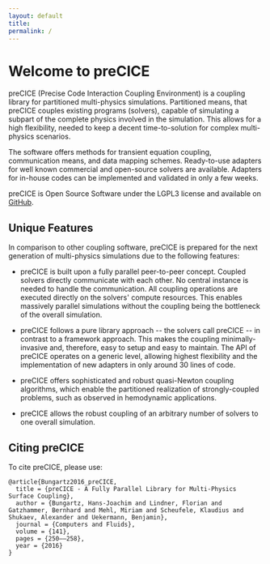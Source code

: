 ```yaml
---
layout: default
title:
permalink: /
---
```



# Welcome to preCICE
preCICE (Precise Code Interaction Coupling Environment) is a coupling library for partitioned multi-physics simulations. Partitioned means, that preCICE couples existing programs (solvers), capable of simulating a subpart of the complete physics involved in the simulation. This allows for a high flexibility, needed to keep a decent time-to-solution for complex multi-physics scenarios. 

The software offers methods for transient equation coupling, communication means, and data mapping schemes. Ready-to-use adapters for well known commercial and open-source solvers are available. Adapters for in-house codes can be implemented and validated in only a few weeks.

preCICE is Open Source Software under the LGPL3 license and available on [GitHub](https://github.com/precice/precice). 

## Unique Features 

In comparison to other coupling software, preCICE is prepared for the next generation of multi-physics simulations due to the following features:

+ preCICE is built upon a fully parallel peer-to-peer concept. Coupled solvers directly communicate with each other. No central instance is needed to handle the communication. All coupling operations are executed directly on the solvers' compute resources. This enables massively parallel simulations without the coupling being the bottleneck of the overall simulation. 

+ preCICE follows a pure library approach -- the solvers call preCICE -- in contrast to a framework approach. This makes the coupling minimally-invasive and, therefore, easy to setup and easy to maintain. The API of preCICE operates on a generic level, allowing highest flexibility and the implementation of new adapters in only around 30 lines of code. 

+ preCICE offers sophisticated and robust quasi-Newton coupling algorithms, which enable the partitioned realization of strongly-coupled problems, such as observed in hemodynamic applications.

+ preCICE allows the robust coupling of an arbitrary number of solvers to one overall simulation. 

## Citing preCICE
To cite preCICE, please use:

    @article{Bungartz2016_preCICE,
      title = {preCICE - A Fully Parallel Library for Multi-Physics Surface Coupling},
      author = {Bungartz, Hans-Joachim and Lindner, Florian and Gatzhammer, Bernhard and Mehl, Miriam and Scheufele, Klaudius and Shukaev, Alexander and Uekermann, Benjamin},
      journal = {Computers and Fluids},
      volume = {141},
      pages = {250––258},
      year = {2016}
    }
